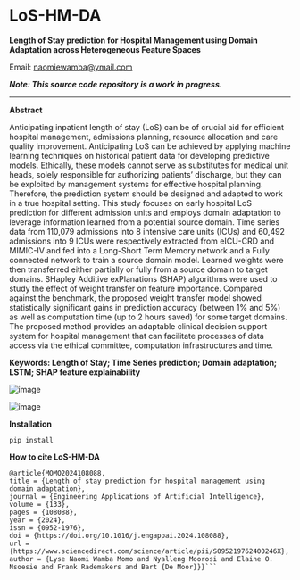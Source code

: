 # LoS-HM-DA
**Length of Stay prediction for Hospital Management using Domain Adaptation across Heterogeneous Feature Spaces**

Email: naomiewamba@ymail.com

***Note: This source code repository is a work in progress.***
_______________________________________________________________________________

**Abstract**

Anticipating inpatient length of stay (LoS) can be of crucial aid for efficient hospital management, admissions planning, resource allocation and care quality improvement. Anticipating LoS can be achieved by applying machine learning techniques on historical patient data for developing predictive models. Ethically, these models cannot serve as substitutes for medical unit heads, solely responsible for authorizing patients’ discharge, but they can be exploited by management systems for effective hospital planning.  Therefore, the prediction system should be designed and adapted to work in a true hospital setting.
This study focuses on early hospital LoS prediction for different admission units and employs domain adaptation to leverage information learned from a potential source domain. Time series data from 110,079 admissions into 8 intensive care units (ICUs) and 60,492 admissions into 9 ICUs were respectively extracted from eICU-CRD and MIMIC-IV and fed into a Long-Short Term Memory network and a Fully connected network to train a source domain model. Learned weights were then transferred either partially or fully from a source domain to target domains. SHapley Additive exPlanations (SHAP) algorithms were used to study the effect of weight transfer on feature importance.
Compared against the benchmark, the proposed weight transfer model showed statistically significant gains in prediction accuracy (between 1% and 5%) as well as computation time (up to 2 hours saved) for some target domains.
The proposed method provides an adaptable clinical decision support system for hospital management that can facilitate processes of data access via the ethical committee, computation infrastructures and time.

**Keywords: Length of Stay; Time Series prediction; Domain adaptation; LSTM; SHAP feature explainability**

![image](https://github.com/LyzeNaomi/Domain-Adaptation-for-LoS-prediction/assets/70583050/f8afa079-b1f1-49c5-920e-d6da75645e67)


![image](https://github.com/LyzeNaomi/Domain-Adaptation-for-LoS-prediction/assets/70583050/51b35083-0179-4a63-99df-db0e10265016)


**Installation**

```pip install```

**How to cite LoS-HM-DA**

```
@article{MOMO2024108088,
title = {Length of stay prediction for hospital management using domain adaptation},
journal = {Engineering Applications of Artificial Intelligence},
volume = {133},
pages = {108088},
year = {2024},
issn = {0952-1976},
doi = {https://doi.org/10.1016/j.engappai.2024.108088},
url = {https://www.sciencedirect.com/science/article/pii/S095219762400246X},
author = {Lyse Naomi Wamba Momo and Nyalleng Moorosi and Elaine O. Nsoesie and Frank Rademakers and Bart {De Moor}}}```
